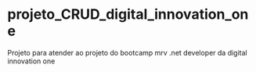 # projeto_CRUD_digital_innovation_one
Projeto para atender ao projeto do bootcamp mrv .net developer da digital innovation one

